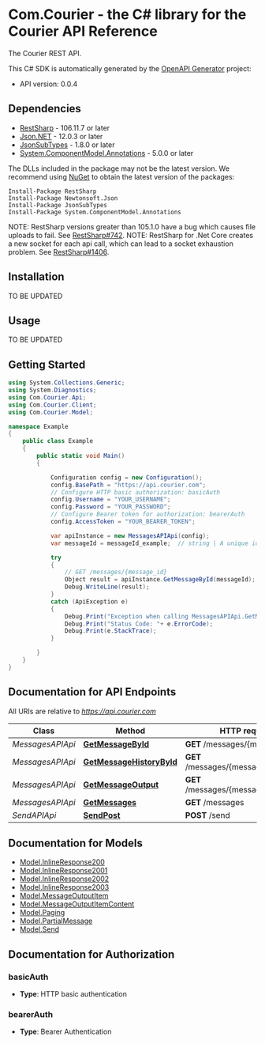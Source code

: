 # Com.Courier - the C# library for the Courier API Reference

The Courier REST API.

This C# SDK is automatically generated by the [OpenAPI Generator](https://openapi-generator.tech) project:

- API version: 0.0.4

<a name="dependencies"></a>

## Dependencies

- [RestSharp](https://www.nuget.org/packages/RestSharp) - 106.11.7 or later
- [Json.NET](https://www.nuget.org/packages/Newtonsoft.Json/) - 12.0.3 or later
- [JsonSubTypes](https://www.nuget.org/packages/JsonSubTypes/) - 1.8.0 or later
- [System.ComponentModel.Annotations](https://www.nuget.org/packages/System.ComponentModel.Annotations) - 5.0.0 or later

The DLLs included in the package may not be the latest version. We recommend using [NuGet](https://docs.nuget.org/consume/installing-nuget) to obtain the latest version of the packages:

```
Install-Package RestSharp
Install-Package Newtonsoft.Json
Install-Package JsonSubTypes
Install-Package System.ComponentModel.Annotations
```

NOTE: RestSharp versions greater than 105.1.0 have a bug which causes file uploads to fail. See [RestSharp#742](https://github.com/restsharp/RestSharp/issues/742).
NOTE: RestSharp for .Net Core creates a new socket for each api call, which can lead to a socket exhaustion problem. See [RestSharp#1406](https://github.com/restsharp/RestSharp/issues/1406).

<a name="installation"></a>

## Installation

TO BE UPDATED

<a name="usage"></a>

## Usage

TO BE UPDATED

<a name="getting-started"></a>

## Getting Started

```csharp
using System.Collections.Generic;
using System.Diagnostics;
using Com.Courier.Api;
using Com.Courier.Client;
using Com.Courier.Model;

namespace Example
{
    public class Example
    {
        public static void Main()
        {

            Configuration config = new Configuration();
            config.BasePath = "https://api.courier.com";
            // Configure HTTP basic authorization: basicAuth
            config.Username = "YOUR_USERNAME";
            config.Password = "YOUR_PASSWORD";
            // Configure Bearer token for authorization: bearerAuth
            config.AccessToken = "YOUR_BEARER_TOKEN";

            var apiInstance = new MessagesAPIApi(config);
            var messageId = messageId_example;  // string | A unique identifier associated with the message you wish to retrieve (results from a send). (default to "1-5e2b2615-05efbb3acab9172f88dd3f6f")

            try
            {
                // GET /messages/{message_id}
                Object result = apiInstance.GetMessageById(messageId);
                Debug.WriteLine(result);
            }
            catch (ApiException e)
            {
                Debug.Print("Exception when calling MessagesAPIApi.GetMessageById: " + e.Message );
                Debug.Print("Status Code: "+ e.ErrorCode);
                Debug.Print(e.StackTrace);
            }

        }
    }
}
```

<a name="documentation-for-api-endpoints"></a>

## Documentation for API Endpoints

All URIs are relative to *https://api.courier.com*

| Class            | Method                                                                    | HTTP request                           | Description                        |
| ---------------- | ------------------------------------------------------------------------- | -------------------------------------- | ---------------------------------- |
| _MessagesAPIApi_ | [**GetMessageById**](docs/MessagesAPIApi.md#getmessagebyid)               | **GET** /messages/{message_id}         | GET /messages/{message_id}         |
| _MessagesAPIApi_ | [**GetMessageHistoryById**](docs/MessagesAPIApi.md#getmessagehistorybyid) | **GET** /messages/{message_id}/history | GET /messages/{message_id}/history |
| _MessagesAPIApi_ | [**GetMessageOutput**](docs/MessagesAPIApi.md#getmessageoutput)           | **GET** /messages/{message_id}/output  | GET /messages/{message_id}/output  |
| _MessagesAPIApi_ | [**GetMessages**](docs/MessagesAPIApi.md#getmessages)                     | **GET** /messages                      | GET /messages                      |
| _SendAPIApi_     | [**SendPost**](docs/SendAPIApi.md#sendpost)                               | **POST** /send                         | POST /send                         |

<a name="documentation-for-models"></a>

## Documentation for Models

- [Model.InlineResponse200](docs/InlineResponse200.md)
- [Model.InlineResponse2001](docs/InlineResponse2001.md)
- [Model.InlineResponse2002](docs/InlineResponse2002.md)
- [Model.InlineResponse2003](docs/InlineResponse2003.md)
- [Model.MessageOutputItem](docs/MessageOutputItem.md)
- [Model.MessageOutputItemContent](docs/MessageOutputItemContent.md)
- [Model.Paging](docs/Paging.md)
- [Model.PartialMessage](docs/PartialMessage.md)
- [Model.Send](docs/Send.md)

<a name="documentation-for-authorization"></a>

## Documentation for Authorization

<a name="basicAuth"></a>

### basicAuth

- **Type**: HTTP basic authentication

<a name="bearerAuth"></a>

### bearerAuth

- **Type**: Bearer Authentication
